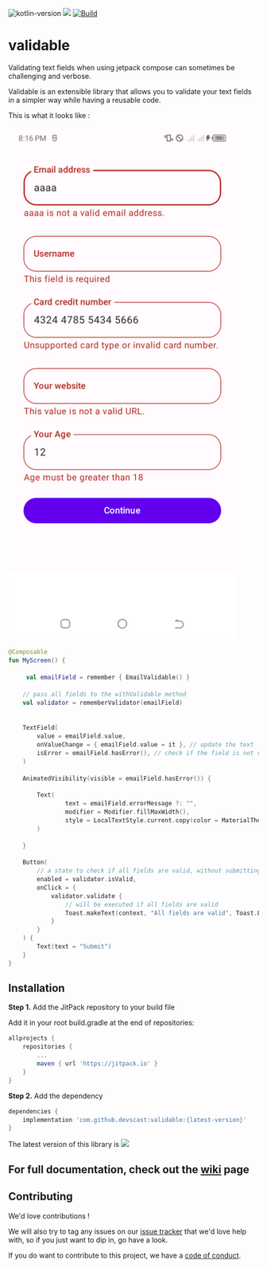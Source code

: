 ![kotlin-version](https://img.shields.io/badge/kotlin-2.0.0-blue)
[![](https://jitpack.io/v/devscast/validable.svg)](https://jitpack.io/#devscast/validable)
[![Build](https://github.com/devscast/validable/actions/workflows/Build.yaml/badge.svg)](https://github.com/devscast/validable/actions/workflows/Build.yaml)

# validable

Validating text fields when using jetpack compose can sometimes be challenging and verbose.

Validable is an extensible library that allows you to validate your text fields in a simpler way while having a reusable code.

This is what it looks like :

<img src="screenshots/inputscreen.png?raw=true" width="459" alt="Welcome screen">

```kotlin  
@Composable  
fun MyScreen() { 
 
     val emailField = remember { EmailValidable() }

    // pass all fields to the withValidable method
    val validator = rememberValidator(emailField)


    TextField(  
	    value = emailField.value,
	    onValueChange = { emailField.value = it }, // update the text  
	    isError = emailField.hasError(), // check if the field is not valid    
	)  
  
	AnimatedVisibility(visible = emailField.hasError()) {
	
	    Text(
                text = emailField.errorMessage ?: "",
            	modifier = Modifier.fillMaxWidth(),
            	style = LocalTextStyle.current.copy(color = MaterialTheme.colors.error)
	    )
        
	}  
	
	Button(
        // a state to check if all fields are valid, without submitting the form
        enabled = validator.isValid,
        onClick = { 
            validator.validate { 
                // will be executed if all fields are valid 
                Toast.makeText(context, "All fields are valid", Toast.LENGTH_SHORT).show()
            } 
        }
    ) { 
		Text(text = "Submit") 
	}  
}  
```

## Installation

**Step 1.** Add the JitPack repository to your build file

Add it in your root build.gradle at the end of repositories:

```groovy
allprojects {
    repositories {
        ...
        maven { url 'https://jitpack.io' }
    }
}
```

**Step 2.** Add the dependency

```groovy
dependencies {
    implementation 'com.github.devscast:validable:{latest-version}'
}
```

The latest version of this library is [![](https://jitpack.io/v/devscast/validable.svg)](https://jitpack.io/#devscast/validable)

## For full documentation, check out the [wiki](https://github.com/devscast/validable/wiki) page

## Contributing

We'd love contributions !

We will also try to tag any issues on our [issue tracker](https://github.com/devscast/validable/issues) that we'd love help with, so
if you just want to dip in, go have a look.

If you do want to contribute to this project, we have a [code of conduct](CODE_OF_CONDUCT.md).
